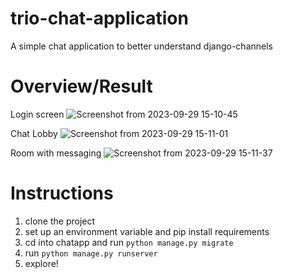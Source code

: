 # trio-chat-application
A simple chat application to better understand django-channels


# Overview/Result
Login screen
![Screenshot from 2023-09-29 15-10-45](https://github.com/Me45y63/django-chat-application/assets/66312028/1)

Chat Lobby
![Screenshot from 2023-09-29 15-11-01](https://github.com/Me45y63/django-chat-application/assets/66312028/2)

Room with messaging
![Screenshot from 2023-09-29 15-11-37](https://github.com/Me45y63/django-chat-application/assets/66312028/4)

# Instructions
1. clone the project
2. set up an environment variable and pip install requirements
3. cd into chatapp and run ```python manage.py migrate```
4. run ```python manage.py runserver```
5. explore!


